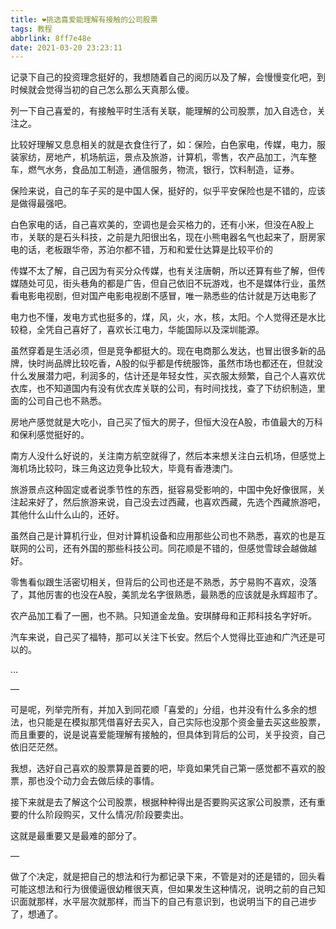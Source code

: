 ```yaml
---
title: ❤️挑选喜爱能理解有接触的公司股票
tags: 教程
abbrlink: 8ff7e48e
date: 2021-03-20 23:23:11
---
```


记录下自己的投资理念挺好的，我想随着自己的阅历以及了解，会慢慢变化吧，到时候就会觉得当初的自己怎么那么天真那么傻。

列一下自己喜爱的，有接触平时生活有关联，能理解的公司股票，加入自选仓，关注之。

比较好理解又息息相关的就是衣食住行了，如：保险，白色家电，传媒，电力，服装家纺，房地产，机场航运，景点及旅游，计算机，零售，农产品加工，汽车整车，燃气水务，食品加工制造，通信服务，物流，银行，饮料制造，证券。

<!--more-->

保险来说，自己的车子买的是中国人保，挺好的，似乎平安保险也是不错的，应该是做得最强吧。

白色家电的话，自己喜欢美的，空调也是会买格力的，还有小米，但没在A股上市，关联的是石头科技，之前是九阳很出名，现在小熊电器名气也起来了，厨房家电的话，老板跟华帝，苏泊尔都不错，万和和爱仕达算是比较平价的

传媒不太了解，自己因为有买分众传媒，也有关注唐朝，所以还算有些了解，但传媒随处可见，街头巷角的都是广告，但自己依旧不玩游戏，也不是媒体行业，虽然看电影电视剧，但对国产电影电视剧不感冒，唯一熟悉些的估计就是万达电影了

电力也不懂，发电方式也挺多的，煤，风，火，水，核，太阳。个人觉得还是水比较稳，全凭自己喜好了，喜欢长江电力，华能国际以及深圳能源。

虽然穿着是生活必须，但是竞争都挺大的。现在电商那么发达，也冒出很多新的品牌，快时尚品牌比较吃香，A股的似乎都是传统服饰，虽然市场也都还在，但就没什么发展潜力吧，利润多的，估计还是年轻女性，买衣服太频繁，自己个人喜欢优衣库，也不知道国内有没有优衣库关联的公司，有时间找找，查了下纺织制造，里面的公司自己也不熟悉。

房地产感觉就是大吃小，自己买了恒大的房子，但恒大没在A股，市值最大的万科和保利感觉挺好的。

南方人没什么好说的，关注南方航空就得了，然后本来想关注白云机场，但感觉上海机场比较叼，珠三角这边竞争比较大，毕竟有香港澳门。

旅游景点这种固定或者说季节性的东西，挺容易受影响的，中国中免好像很屌，关注起来好了，然后旅游来说，自己没去过西藏，也喜欢西藏，先选个西藏旅游吧，其他什么山什么山的，还好。

虽然自己是计算机行业，但对计算机设备和应用那些公司也不熟悉，喜欢的也是互联网的公司，还有外国的那些科技公司。同花顺是不错的，但感觉雪球会越做越好。

零售看似跟生活密切相关，但背后的公司也还是不熟悉，苏宁易购不喜欢，没落了，其他厉害的也没在A股，美凯龙名字很熟悉，最熟悉的应该就是永辉超市了。

农产品加工看了一圈，也不熟。只知道金龙鱼。安琪酵母和正邦科技名字好听。

汽车来说，自己买了福特，那可以关注下长安。然后个人觉得比亚迪和广汽还是可以的。

…

—

可是呢，列举完所有，并加入到同花顺「喜爱的」分组，也并没有什么多余的想法，也只能是在模拟那凭借喜好去买入，自己实际也没那个资金量去买这些股票，而且重要的，说是说喜爱能理解有接触的，但具体到背后的公司，关乎投资，自己依旧茫茫然。

我想，选好自己喜欢的股票算是首要的吧，毕竟如果凭自己第一感觉都不喜欢的股票，那也没个动力会去做后续的事情。

接下来就是去了解这个公司股票，根据种种得出是否要购买这家公司股票，还有重要的什么阶段购买，又什么情况/阶段要卖出。

这就是最重要又是最难的部分了。

—

做了个决定，就是把自己的想法和行为都记录下来，不管是对的还是错的，回头看可能这想法和行为很傻逼很幼稚很天真，但如果发生这种情况，说明之前的自己知识面就那样，水平层次就那样，而当下的自己有意识到，也说明当下的自己进步了，想通了。